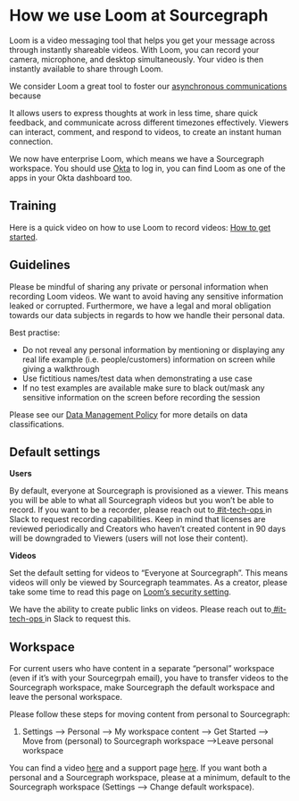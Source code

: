 # How we use Loom at Sourcegraph

Loom is a video messaging tool that helps you get your message across through instantly shareable videos. With Loom, you can record your camera, microphone, and desktop simultaneously. Your video is then instantly available to share through Loom.

We consider Loom a great tool to foster our [asynchronous communications](https://handbook.sourcegraph.com/company-info-and-process/communication/asynchronous-communication/) because 

It allows users to express thoughts at work in less time, share quick feedback, and communicate across different timezones effectively. Viewers can interact, comment, and respond to videos, to create an instant human connection.

We now have enterprise Loom, which means we have a Sourcegraph workspace. You should use [Okta](https://handbook.sourcegraph.com/departments/tech-ops/tools/okta/main/) to log in, you can find Loom as one of the apps in your Okta dashboard too.


## Training

Here is a quick video on how to use Loom to record videos: [How to get started](https://www.loom.com/share/7c7ced4911904070a5627374ccd84e8c).


## Guidelines

Please be mindful of sharing any private or personal information when recording Loom videos. We want to avoid having any sensitive information leaked or corrupted. Furthermore, we have a legal and moral obligation towards our data subjects in regards to how we handle their personal data. 

Best practise: 



* Do not reveal any personal information by mentioning or displaying any real life example (i.e. people/customers) information on screen while giving a walkthrough
* Use fictitious names/test data when demonstrating a use case 
* If no test examples are available make sure to black out/mask any sensitive information on the screen before recording the session

Please see our [Data Management Policy](https://docs.google.com/document/d/1EteK_ftNhF8B_2G8BdSrW7xlehba_6yq/edit) for more details on data classifications. 


## Default settings

**Users**

By default, everyone at Sourcegraph is provisioned as a viewer. This means you will be able to what all Sourcegraph videos but you won’t be able to record. If you want to be a recorder, please reach out to[ #it-tech-ops ](https://sourcegraph.slack.com/archives/C01CSS3TC75)in Slack to request recording capabilities. Keep in mind that licenses are reviewed periodically and Creators who haven’t created content in 90 days will be downgraded to Viewers (users will not lose their content).

**Videos**

Set the default setting for videos to “Everyone at Sourcegraph”. This means videos will only be viewed by Sourcegraph teammates. As a creator, please take some time to read this page on [Loom’s security setting](https://support.loom.com/hc/en-us/articles/360016527597).

We have the ability to create public links on videos. Please reach out to[ #it-tech-ops ](https://sourcegraph.slack.com/archives/C01CSS3TC75)in Slack to request this.


## Workspace

For current users who have content in a separate “personal” workspace (even if it’s with your Sourcegrpah email), you have to transfer videos to the Sourcegraph workspace, make Sourcegraph the default workspace and leave the personal workspace.

Please follow these steps for moving content from personal to Sourcegraph:



1. Settings --> Personal --> My workspace content --> Get Started --> Move from (personal) to Sourcegraph workspace -->Leave personal workspace

You can find a video [here](https://www.loom.com/share/49c91aaa99db47a0bfdf92e0ada8eadb) and a support page [here](https://support.loom.com/hc/en-us/articles/360017747698-How-to-transfer-content-between-Workspaces). If you want both a personal and a Sourcegraph workspace, please at a minimum, default to the Sourcegraph workspace (Settings --> Change default workspace).
